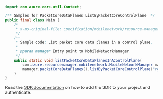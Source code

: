 ```java
import com.azure.core.util.Context;

/** Samples for PacketCoreDataPlanes ListByPacketCoreControlPlane. */
public final class Main {
    /*
     * x-ms-original-file: specification/mobilenetwork/resource-manager/Microsoft.MobileNetwork/preview/2022-01-01-preview/examples/PacketCoreDataPlaneListByPacketCoreControlPlane.json
     */
    /**
     * Sample code: List packet core data planes in a control plane.
     *
     * @param manager Entry point to MobileNetworkManager.
     */
    public static void listPacketCoreDataPlanesInAControlPlane(
        com.azure.resourcemanager.mobilenetwork.MobileNetworkManager manager) {
        manager.packetCoreDataPlanes().listByPacketCoreControlPlane("rg1", "testPacketCoreCP", Context.NONE);
    }
}
```

Read the [SDK documentation](https://github.com/Azure/azure-sdk-for-java/blob/azure-resourcemanager-mobilenetwork_1.0.0-beta.1/sdk/mobilenetwork/azure-resourcemanager-mobilenetwork/README.md) on how to add the SDK to your project and authenticate.
